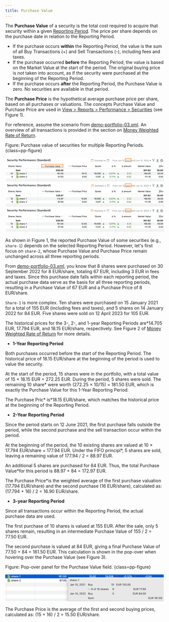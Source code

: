```yaml
---
title: Purchase Value
---
```

The **Purchase Value** of a security is the total cost required to acquire that security within a given [Reporting Period](./reporting-period.md). The price per share depends on the purchase date in relation to the Reporting Period.  

- If the purchase occurs **within** the Reporting Period, the value is the sum of all Buy Transactions (+) and Sell Transactions (-), including fees and taxes.  
- If the purchase occurred **before** the Reporting Period, the value is based on the Market Value at the start of the period. The original buying price is *not* taken into account, as if the security were purchased at the beginning of the Reporting Period.  
- If the purchase occurs **after** the Reporting Period, the Purchase Value is zero. No securities are available in that period.  

The **Purchase Price** is the hypothetical average purchase price per share, based on all purchases or valuations. The concepts Purchase Value and Purchase Price are used in [View > Reports > Performance > Securities](../reference/view/reports/performance/securities.md) (see Figure 1).  

For reference, assume the scenario from [demo-portfolio-03.xml](../assets/demo-portfolio-03.xml). An overview of all transactions is provided in the section on [Money Weighted Rate of Return](./performance/money-weighted.md).  

Figure: Purchase value of securities for multiple Reporting Periods. {class=pp-figure}

![](images/purchase-value-reports-securities.png)

As shown in Figure 1, the reported Purchase Value of some securities (e.g., `share-1`) depends on the selected Reporting Period. However, let's first focus on `share-2`, whose Purchase Value and Purchase Price remain unchanged across all three reporting periods.  

From [demo-portfolio-03.xml](../assets/demo-portfolio-03.xml), you know that 8 shares were purchased on 30 September 2022 for 8 EUR/share, totaling 67 EUR, including 3 EUR in fees and taxes. Since this purchase date falls within each reporting period, the actual purchase data serve as the basis for all three reporting periods, resulting in a Purchase Value of 67 EUR and a Purchase Price of 8 EUR/share.  

`Share-1` is more complex. Ten shares were purchased on 15 January 2021 for a total of 155 EUR (including fees and taxes), and 5 shares on 14 January 2022 for 84 EUR. Five shares were sold on 12 April 2023 for 105 EUR.  

The historical prices for the 3-, 2-, and 1-year Reporting Periods are*14.705 EUR, 17.794 EUR, and 18.15 EUR/share, respectively. See Figure 2 of [Money Weighted Rate of Return](./performance/money-weighted.md) for more details.  

- **1-Year Reporting Period**  

Both purchases occurred before the start of the Reporting Period. The historical price of 18.15 EUR/share at the beginning of the period is used to value the security.  

At the start of the period, 15 shares were in the portfolio, with a total value of 15 × 18.15 EUR = 272.25 EUR. During the period, 5 shares were sold. The remaining 10 share* were worth (272.25 × 10/15) = 181.50 EUR, which is exactly the Purchase Value for this 1-Year Reporting Period.  

The Purchase Pric* is*18.15 EUR/share, which matches the historical price at the beginning of the Reporting Period.  

- **2-Year Reporting Period**  

Since the period starts on 12 June 2021, the first purchase falls outside the period, while the second purchase and the sell transaction occur within the period.  

At the beginning of the period, the 10 existing shares are valued at 10 × 17.794 EUR/share = 177.94 EUR. Under the FIFO principl*, 5 shares are sold, leaving a remaining value of 177.94 / 2 = 88.97 EUR.  

An additional 5 shares are purchased for 84 EUR. Thus, the total Purchase Value*for this period is 88.97 + 84 = 172.97 EUR.  

The Purchase Price*is the weighted average of the first purchase valuation (17.794 EUR/share) and the second purchase (16 EUR/share), calculated as: (17.794 + 16) / 2 = 16.90 EUR/share.

- **3-year Reporting Period**

Since all transactions occur within the Reporting Period, the actual purchase data are used.  

The first purchase of 10 shares is valued at 155 EUR. After the sale, only 5 shares remain, resulting in an intermediate Purchase Value of 155 / 2 = 77.50 EUR.  

The second purchase is valued at 84 EUR, giving a final Purchase Value of 77.50 + 84 = 161.50 EUR. This calculation is shown in the pop-over when hovering over the Purchase Value (see Figure 3).  

Figure: Pop-over panel for the Purchase Value field. {class=pp-figure}  

![](images/purchase-value-pop-over.png)  

The Purchase Price is the average of the first and second buying prices, calculated as: (15 + 16) / 2 = 15.50 EUR/share.  